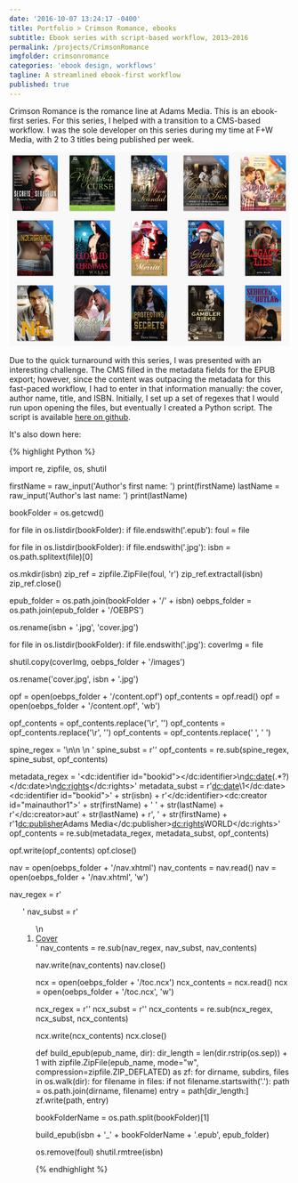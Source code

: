 ```yaml
---
date: '2016-10-07 13:24:17 -0400'
title: Portfolio > Crimson Romance, ebooks
subtitle: Ebook series with script-based workflow, 2013–2016
permalink: /projects/CrimsonRomance
imgfolder: crimsonromance
categories: 'ebook design, workflows'
tagline: A streamlined ebook-first workflow
published: true
---
```

Crimson Romance is the romance line at Adams Media. This is an ebook-first series. For this series, I helped with a transition to a CMS-based workflow. I was the sole developer on this series during my time at F+W Media, with 2 to 3 titles being published per week.

![Library of Crimson Romance ebooks](../../img/crimsonromance/1-library.jpg)

Due to the quick turnaround with this series, I was presented with an interesting challenge. The CMS filled in the metadata fields for the EPUB export; however, since the content was outpacing the metadata for this fast-paced workflow, I had to enter in that information manually: the cover, author name, title, and ISBN. Initially, I set up a set of regexes that I would run upon opening the files, but eventually I created a Python script. The script is available [here on github](https://github.com/francofaa/RomanceEPUBCleanup). 

It's also down here:

{% highlight Python %}

import re, zipfile, os, shutil

firstName = raw_input('Author\'s first name: ')
print(firstName)
lastName = raw_input('Author\'s last name: ')
print(lastName)

bookFolder = os.getcwd()

for file in os.listdir(bookFolder):
	if file.endswith('.epub'):
		foul = file

for file in os.listdir(bookFolder):
	if file.endswith('.jpg'):
		isbn = os.path.splitext(file)[0]

os.mkdir(isbn)
zip_ref = zipfile.ZipFile(foul, 'r')
zip_ref.extractall(isbn)
zip_ref.close()

epub_folder = os.path.join(bookFolder + '/' + isbn)
oebps_folder = os.path.join(epub_folder + '/OEBPS')

os.rename(isbn + '.jpg', 'cover.jpg')

for file in os.listdir(bookFolder):
	if file.endswith('.jpg'):
		coverImg = file

shutil.copy(coverImg, oebps_folder + '/images')

os.rename('cover.jpg', isbn + '.jpg')

opf = open(oebps_folder + '/content.opf')
opf_contents = opf.read()
opf = open(oebps_folder + '/content.opf', 'wb')

opf_contents = opf_contents.replace('\r', '')
opf_contents = opf_contents.replace('\r', '')
opf_contents = opf_contents.replace('  ', ' ')

spine_regex = '<spine toc="ncx" page-progression-direction="ltr">\n<itemref idref="toc" />\n <itemref idref="(.*?)" />\n <itemref idref="(.*?)" />'
spine_subst = r'<spine toc="ncx" page-progression-direction="ltr"><itemref idref="cover" linear="yes" /><itemref idref="\1" /><itemref idref="\2" /><itemref idref="newsletter" /><itemref idref="toc" />'
opf_contents = re.sub(spine_regex, spine_subst, opf_contents)

metadata_regex = '<dc:identifier id="bookid"></dc:identifier>\n<dc:date>(.*?)</dc:date>\n<dc:rights></dc:rights>'
metadata_subst = r'<dc:date>\1</dc:date><dc:identifier id="bookid">' + str(isbn) + r'</dc:identifier><dc:creator id="mainauthor1">' + str(firstName) + ' ' + str(lastName) + r'</dc:creator><meta refines="#mainauthor1" property="role" scheme="marc:relators">aut</meta><meta refines="#mainauthor1" property="file-as">' + str(lastName) + r', ' + str(firstName) + r'</meta><meta refines="#mainauthor1" property="display-seq">1</meta><dc:publisher>Adams Media</dc:publisher><dc:rights>WORLD</dc:rights>'
opf_contents = re.sub(metadata_regex, metadata_subst, opf_contents)

opf.write(opf_contents)
opf.close()

nav = open(oebps_folder + '/nav.xhtml')
nav_contents = nav.read()
nav = open(oebps_folder + '/nav.xhtml', 'w')

nav_regex = r'<ol class="epub_landmarks" epub:type="list">'
nav_subst = r'<ol class="epub_landmarks" epub:type="list">\n<li><a epub:type="cover" href="cover.xhtml">Cover</a></li>'
nav_contents = re.sub(nav_regex, nav_subst, nav_contents)

nav.write(nav_contents)
nav.close()

ncx = open(oebps_folder + '/toc.ncx')
ncx_contents = ncx.read()
ncx = open(oebps_folder + '/toc.ncx', 'w')

ncx_regex = r'<meta name="dtb:uid" content="" />'
ncx_subst = r'<meta name="dtb:uid" content="' + str(isbn) + r'" />'
ncx_contents = re.sub(ncx_regex, ncx_subst, ncx_contents)

ncx.write(ncx_contents)
ncx.close()

def build_epub(epub_name, dir):
	dir_length = len(dir.rstrip(os.sep)) + 1
	with zipfile.ZipFile(epub_name, mode="w", compression=zipfile.ZIP_DEFLATED) as zf:
		for dirname, subdirs, files in os.walk(dir):
			for filename in files:
				if not filename.startswith('.'):
					path = os.path.join(dirname, filename)
					entry = path[dir_length:]
					zf.write(path, entry)

bookFolderName = os.path.split(bookFolder)[1]

build_epub(isbn + '_' + bookFolderName + '.epub', epub_folder)

os.remove(foul)
shutil.rmtree(isbn)

{% endhighlight %}
